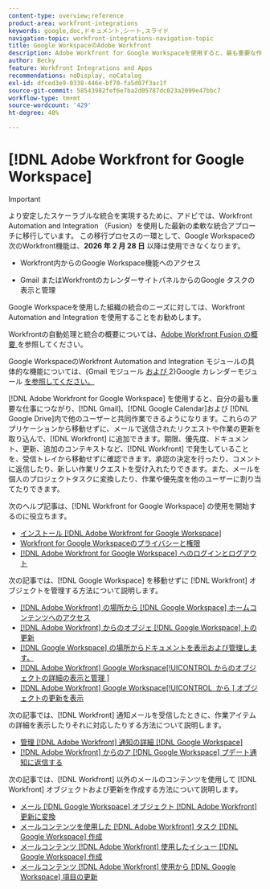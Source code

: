 ```yaml
---
content-type: overview;reference
product-area: workfront-integrations
keywords: google,doc,ドキュメント,シート,スライド
navigation-topic: workfront-integrations-navigation-topic
title: Google WorkspaceのAdobe Workfront
description: Adobe Workfront for Google Workspaceを使用すると、最も重要な作業にアクセスでき、Gmail、Google カレンダー、Google ドライブ内に滞在しながら他のユーザーとの共同作業も可能になります。 これらのアプリケーションから移動せずに、メールで送信されたリクエストや作業の更新を取り込んで、Workfront に追加できます。期限、優先度、ドキュメント、更新および追加のコンテキストなど、Workfront で発生していることを、受信トレイから離れずに確認できます。承認の決定を行ったり、コメントに返信したり、新しい作業リクエストを受け入れたりできます。また、メールを個人のプロジェクトタスクに変換したり、作業や優先度を他のユーザーに割り当てたりできます。
author: Becky
feature: Workfront Integrations and Apps
recommendations: noDisplay, noCatalog
exl-id: dfced3e9-0338-446e-bf70-fa5d07f3ac1f
source-git-commit: 58543982fef6e7ba2d05787dc023a2099e47bbc7
workflow-type: tm+mt
source-wordcount: '429'
ht-degree: 48%

---
```


# [!DNL Adobe Workfront for Google Workspace]

>[!IMPORTANT]
>
>より安定したスケーラブルな統合を実現するために、アドビでは、Workfront Automation and Integration （Fusion）を使用した最新の柔軟な統合アプローチに移行しています。 この移行プロセスの一環として、Google Workspaceの次のWorkfront機能は、**2026 年 2 月 28 日** 以降は使用できなくなります。
>
>* Workfront内からのGoogle Workspace機能へのアクセス
>
>* Gmail またはWorkfrontのカレンダーサイトパネルからのGoogle タスクの表示と管理
>
>Google Workspaceを使用した組織の統合のニーズに対しては、Workfront Automation and Integration を使用することをお勧めします。
>
>Workfrontの自動処理と統合の概要については、[Adobe Workfront Fusion の概要 ](https://experienceleague.adobe.com/ja/docs/workfront-fusion/using/get-started-with-fusion/understand-workfront-fusion/workfront-fusion-overview) を参照してください。
>
>Google WorkspaceのWorkfront Automation and Integration モジュールの具体的な機能については、{Gmail モジュール [ および ](https://experienceleague.adobe.com/ja/docs/workfront-fusion/using/references/apps-and-their-modules/third-party-app-connectors/gmail-modules)2}Google カレンダーモジュール [ を参照してください。](https://experienceleague.adobe.com/ja/docs/workfront-fusion/using/references/apps-and-their-modules/third-party-app-connectors/google-calendar-modules)

[!DNL Adobe Workfront for Google Workspace] を使用すると、自分の最も重要な仕事につながり、[!DNL Gmail]、[!DNL Google Calendar]および [!DNL Google Drive]内で他のユーザーと共同作業できるようになります。これらのアプリケーションから移動せずに、メールで送信されたリクエストや作業の更新を取り込んで、[!DNL Workfront] に追加できます。期限、優先度、ドキュメント、更新、追加のコンテキストなど、[!DNL Workfront] で発生していることを、受信トレイから移動せずに確認できます。承認の決定を行ったり、コメントに返信したり、新しい作業リクエストを受け入れたりできます。また、メールを個人のプロジェクトタスクに変換したり、作業や優先度を他のユーザーに割り当てたりできます。

次のヘルプ記事は、[!DNL Workfront for Google Workspace] の使用を開始するのに役立ちます。

* [インストール [!DNL Adobe Workfront for Google Workspace]](../../workfront-integrations-and-apps/workfront-for-g-suite/install-workfront-for-gsuite.md)
* [Workfront for Google Workspaceのプライバシーと権限](../../workfront-integrations-and-apps/workfront-for-g-suite/privacy-and-permissions-in-g-suite.md)
* [ [!DNL Adobe Workfront for Google Workspace] へのログインとログアウト](../../workfront-integrations-and-apps/workfront-for-g-suite/log-in-and-out-wf-for-gsuite.md)

次の記事では、[!DNL Google Workspace] を移動せずに [!DNL Workfront] オブジェクトを管理する方法について説明します。

* [ [!DNL Adobe Workfront]  の場所から  [!DNL Google Workspace] ホームコンテンツへのアクセス](../../workfront-integrations-and-apps/workfront-for-g-suite/access-wf-home-content-from-g-suite.md)
* [ [!DNL Adobe Workfront]  からのオブジェ  [!DNL Google Workspace] トの更新](../../workfront-integrations-and-apps/workfront-for-g-suite/update-a-workfront-object-in-gsuite.md)
* [ [!DNL Google Workspace] の場所からドキュメントを表示および管理します。](../../workfront-integrations-and-apps/workfront-for-g-suite/view-and-manage-documents-in-gsuite.md)
* [ [!DNL Adobe Workfront] Google Workspace[!UICONTROL &#x200B; からのオブジェクトの詳細の表示と管理 &#x200B;]](../../workfront-integrations-and-apps/workfront-for-g-suite/view-manage-work-item-details-in-gsuite.md)
* [ [!DNL Adobe Workfront] Google Workspace[!UICONTROL &#x200B; から &#x200B;] オブジェクトの更新を表示](../../workfront-integrations-and-apps/workfront-for-g-suite/view-object-updates-in-gsuite.md)

次の記事では、[!DNL Workfront] 通知メールを受信したときに、作業アイテムの詳細を表示したりそれに対応したりする方法について説明します。

* [管理  [!DNL Adobe Workfront]  通知の詳細  [!DNL Google Workspace]](../../workfront-integrations-and-apps/workfront-for-g-suite/manage-wf-email-notification-details-in-gsuite.md)
* [ [!DNL Adobe Workfront]  からのア  [!DNL Google Workspace] プデート通知に返信する](../../workfront-integrations-and-apps/workfront-for-g-suite/reply-to-wf-update-notification-from-gsuite.md)

次の記事では、[!DNL Workfront] 以外のメールのコンテンツを使用して [!DNL Workfront] オブジェクトおよび更新を作成する方法について説明します。

* [メール  [!DNL Google Workspace]  オブジェクト  [!DNL Adobe Workfront]  更新に変換](../../workfront-integrations-and-apps/workfront-for-g-suite/turn-gsuite-emails-into-wf-objects-and-updates.md)
* [メールコンテンツを使用した  [!DNL Adobe Workfront]  タスク  [!DNL Google Workspace]  作成](../../workfront-integrations-and-apps/workfront-for-g-suite/create-wf-task-in-gsuite-using-email-content.md)
* [メールコンテンツ  [!DNL Adobe Workfront]  使用したイシュー  [!DNL Google Workspace]  作成](../../workfront-integrations-and-apps/workfront-for-g-suite/create-wf-issue-in-g-suite-using-email-content.md)
* [メールコンテンツ  [!DNL Adobe Workfront]  使用から  [!DNL Google Workspace]  項目の更新](../../workfront-integrations-and-apps/workfront-for-g-suite/update-wf-item-using-email-content.md)
